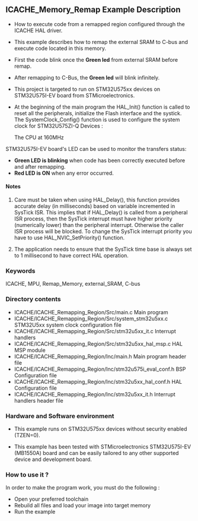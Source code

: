 ## <b>ICACHE_Memory_Remap Example Description</b>

- How to execute code from a remapped region configured through the ICACHE HAL driver.

- This example describes how to remap the external SRAM to C-bus and execute code located in this memory.

- First the code blink once the **Green led** from external SRAM before remap.
- After remapping to C-Bus, the **Green led** will blink infinitely.
- This project is targeted to run on STM32U575xx devices on STM32U575I-EV board from STMicroelectronics.

- At the beginning of the main program the HAL_Init() function is called to reset all the peripherals, initialize the Flash interface and the systick.
The SystemClock_Config() function is used to configure the system clock for STM32U575ZI-Q Devices :

    The CPU at 160MHz

STM32U575I-EV board's LED can be used to monitor the transfers status:

 - **Green LED is blinking** when code has been correctly executed before and after remapping.
 - **Red LED is ON** when any error occurred.

#### <b>Notes</b>
 1. Care must be taken when using HAL_Delay(), this function provides accurate delay (in milliseconds)
      based on variable incremented in SysTick ISR. This implies that if HAL_Delay() is called from
      a peripheral ISR process, then the SysTick interrupt must have higher priority (numerically lower)
      than the peripheral interrupt. Otherwise the caller ISR process will be blocked.
      To change the SysTick interrupt priority you have to use HAL_NVIC_SetPriority() function.

 2. The application needs to ensure that the SysTick time base is always set to 1 millisecond
      to have correct HAL operation.

### <b>Keywords</b>

ICACHE, MPU, Remap_Memory, external_SRAM, C-bus

### <b>Directory contents</b>

  - ICACHE/ICACHE_Remapping_Region/Src/main.c                  Main program
  - ICACHE/ICACHE_Remapping_Region/Src/system_stm32u5xx.c      STM32U5xx system clock configuration file
  - ICACHE/ICACHE_Remapping_Region/Src/stm32u5xx_it.c          Interrupt handlers
  - ICACHE/ICACHE_Remapping_Region/Src/stm32u5xx_hal_msp.c     HAL MSP module
  - ICACHE/ICACHE_Remapping_Region/Inc/main.h                  Main program header file
  - ICACHE/ICACHE_Remapping_Region/Inc/stm32u575i_eval_conf.h  BSP Configuration file
  - ICACHE/ICACHE_Remapping_Region/Inc/stm32u5xx_hal_conf.h    HAL Configuration file
  - ICACHE/ICACHE_Remapping_Region/Inc/stm32u5xx_it.h          Interrupt handlers header file

### <b>Hardware and Software environment</b>

  - This example runs on STM32U575xx devices without security enabled (TZEN=0).

  - This example has been tested with STMicroelectronics STM32U575I-EV (MB1550A)
    board and can be easily tailored to any other supported device
    and development board.

### <b>How to use it ?</b>

In order to make the program work, you must do the following :
 - Open your preferred toolchain
 - Rebuild all files and load your image into target memory
 - Run the example